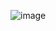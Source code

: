 ![image](https://user-images.githubusercontent.com/50660458/206852726-bfca89e1-15f7-441d-ae5a-11e251c38ffe.png)
